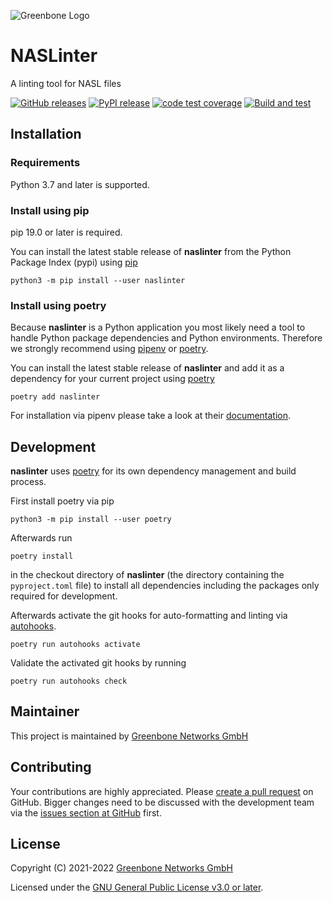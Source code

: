 ![Greenbone Logo](https://www.greenbone.net/wp-content/uploads/gb_new-logo_horizontal_rgb_small.png)

# NASLinter
A linting tool for NASL files

[![GitHub releases](https://img.shields.io/github/release/greenbone/naslinter.svg)](https://github.com/greenbone/naslinter/releases)
[![PyPI release](https://img.shields.io/pypi/v/naslinter.svg)](https://pypi.org/project/naslinter/)
[![code test coverage](https://codecov.io/gh/greenbone/naslinter/branch/master/graph/badge.svg)](https://codecov.io/gh/greenbone/naslinter)
[![Build and test](https://github.com/greenbone/naslinter/actions/workflows/ci-python.yml/badge.svg)](https://github.com/greenbone/naslinter/actions/workflows/ci-python.yml)


## Installation

### Requirements

Python 3.7 and later is supported.

### Install using pip

pip 19.0 or later is required.

You can install the latest stable release of **naslinter** from the Python
Package Index (pypi) using [pip]

    python3 -m pip install --user naslinter

### Install using poetry

Because **naslinter** is a Python application you most likely need a tool to
handle Python package dependencies and Python environments. Therefore we
strongly recommend using [pipenv] or [poetry].

You can install the latest stable release of **naslinter** and add it as
a dependency for your current project using [poetry]

    poetry add naslinter

For installation via pipenv please take a look at their [documentation][pipenv].

## Development

**naslinter** uses [poetry] for its own dependency management and build
process.

First install poetry via pip

    python3 -m pip install --user poetry

Afterwards run

    poetry install

in the checkout directory of **naslinter** (the directory containing the
`pyproject.toml` file) to install all dependencies including the packages only
required for development.

Afterwards activate the git hooks for auto-formatting and linting via
[autohooks].

    poetry run autohooks activate

Validate the activated git hooks by running

    poetry run autohooks check

## Maintainer

This project is maintained by [Greenbone Networks GmbH][Greenbone Networks]

## Contributing

Your contributions are highly appreciated. Please
[create a pull request](https://github.com/greenbone/naslinter/pulls)
on GitHub. Bigger changes need to be discussed with the development team via the
[issues section at GitHub](https://github.com/greenbone/naslinter/issues)
first.

## License

Copyright (C) 2021-2022 [Greenbone Networks GmbH][Greenbone Networks]

Licensed under the [GNU General Public License v3.0 or later](LICENSE).

[Greenbone Networks]: https://www.greenbone.net/
[poetry]: https://python-poetry.org/
[pip]: https://pip.pypa.io/
[pipenv]: https://pipenv.pypa.io/
[autohooks]: https://github.com/greenbone/autohooks
